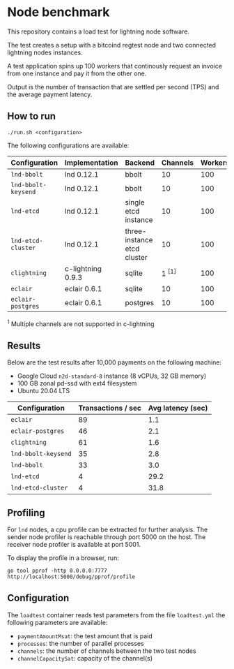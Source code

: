 # Node benchmark

This repository contains a load test for lightning node software.

The test creates a setup with a bitcoind regtest node and two connected
lightning nodes instances.

A test application spins up 100 workers that continously request an invoice
from one instance and pay it from the other one.

Output is the number of transaction that are settled per second (TPS) and the
average payment latency.

## How to run

`./run.sh <configuration>`

The following configurations are available:

Configuration | Implementation | Backend | Channels | Workers | Options
---|---|---|---|---|--
`lnd-bbolt` | lnd 0.12.1 | bbolt | 10 | 100  |
`lnd-bbolt-keysend` | lnd 0.12.1  | bbolt | 10 | 100 | keysend
`lnd-etcd` | lnd 0.12.1  | single etcd instance | 10 | 100 |
`lnd-etcd-cluster` | lnd 0.12.1  | three-instance etcd cluster | 10 | 100  |
`clightning` | c-lightning 0.9.3 | sqlite | 1 <sup>[1]</sup> | 100 |
`eclair` | eclair 0.6.1 | sqlite | 10 | 100 |
`eclair-postgres` | eclair 0.6.1 | postgres | 10 | 100 |

<sup>1</sup> Multiple channels are not supported in c-lightning  

## Results

Below are the test results after 10,000 payments on the following machine:

* Google Cloud `n2d-standard-8` instance (8 vCPUs, 32 GB memory)
* 100 GB zonal pd-ssd with ext4 filesystem
* Ubuntu 20.04 LTS

| Configuration | Transactions / sec | Avg latency (sec) |
|--|--|--|
|`eclair`| 89 | 1.1 |
|`eclair-postgres`| 46 | 2.1 |
|`clightning`| 61 | 1.6  |
|`lnd-bbolt-keysend`| 35 | 2.8 |
|`lnd-bbolt`| 33 | 3.0 |
|`lnd-etcd`| 4 | 29.2 |
|`lnd-etcd-cluster`| 4 | 31.8 |

## Profiling

For `lnd` nodes, a cpu profile can be extracted for further analysis. The sender node profiler is reachable through port 5000 on the host. The receiver node profiler is available at port 5001.

To display the profile in a browser, run:

`go tool pprof -http 0.0.0.0:7777 http://localhost:5000/debug/pprof/profile`

## Configuration

The `loadtest` container reads test parameters from the file `loadtest.yml` the
following parameters are available:

* `paymentAmountMsat`: the test amount that is paid
* `processes`: the number of parallel processes
* `channels`: the number of channels between the two test nodes
* `channelCapacitySat`: capacity of the channel(s)